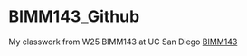 # BIMM143_Github
My classwork from W25 BIMM143 at UC San Diego [BIMM143](https://bioboot.github.io/bimm143_W25/)
